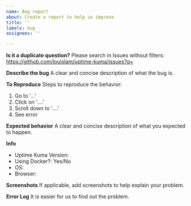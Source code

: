 ```yaml
---
name: Bug report
about: Create a report to help us improve
title: ''
labels: bug
assignees: ''

---
```


**Is it a duplicate question?**
Please search in Issues without filters: https://github.com/louislam/uptime-kuma/issues?q=

**Describe the bug**
A clear and concise description of what the bug is.

**To Reproduce**
Steps to reproduce the behavior:
1. Go to '...'
2. Click on '....'
3. Scroll down to '....'
4. See error

**Expected behavior**
A clear and concise description of what you expected to happen.


**Info**
- Uptime Kuma Version:
- Using Docker?: Yes/No
- OS: 
- Browser:

**Screenshots**
If applicable, add screenshots to help explain your problem.

**Error Log**
It is easier for us to find out the problem.

